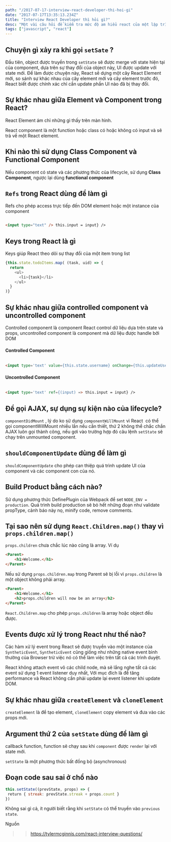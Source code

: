 ```yaml
---
path: "/2017-07-17-interview-react-developer-thi-hoi-gi"
date: "2017-07-17T13:35:13.234Z"
title: "Interview React Developer thì hỏi gì?"
desc: "Một vài câu hỏi để kiểm tra mức độ am hiểu react của một lập trình viên frontend"
tags: ["javascript", "react"]
---
```


## Chuyện gì xảy ra khi gọi `setSate` ?

Đầu tiên, object được truyền trong <code>setState</code> sẽ được merge với state hiện tại của component, dựa trên sự thay đổi của object này, UI được update với state mới. Để làm được chuyện này, React sẽ dựng một cây React Element mới, so sánh sự khác nhau của cây element mới và cây element trước đó, React biết được chính xác chỉ cần update phần UI nào đã bị thay đổi.


## Sự khác nhau giữa Element và Component trong React?

React Element ám chỉ những gì thấy trên màn hình.

React component là một function hoặc class có hoặc không có input và sẽ trả về một React element.

## Khi nào thì sử dụng Class Component và Functional Component

Nếu component có state và các phương thức của lifecycle, sử dụng **Class Component**, ngược lại dùng **functional component**

## `Refs` trong React dùng để làm gì

Refs cho phép access trực tiếp đến DOM element hoặc một instance của component

```html

<input type="text" /> this.input = input} />

```

## Keys trong React là gì

Keys giúp React theo dõi sự thay đổi của một item trong list

```js
{this.state.todoItems.map( (task, uid) => {
  return
    <ul>
      <li>{task}</li>
    </ul>
  }
)}

```


## Sự khác nhau giữa controlled component và uncontrolled component

Controlled component là component React control dữ liệu dựa trên state và props, uncontrolled component là component mà dữ liệu được handle bởi DOM

#### Controlled Component

```html

<input type='text' value={this.state.username} onChange={this.updateUsername} />

```

#### Uncontrolled Component

```html

<input type='text' ref={(input) => this.input = input} />

```

## Để gọi AJAX, sự dụng sự kiện nào của lifecycle?

`componentDidMount` , lý do ko sử dụng <code>componentWillMount</code> vì React  có thể gọi componentWillMount nhiều lần nếu cần thiết, thứ 2 không thể chắc chắn AJAX luôn gọi thành công, nếu gơi vào trường hợp đó câu lệnh <code>setState</code> sẽ chạy trên unmounted component.

## `shouldComponentUpdate` dùng để làm gì

`shouldComponentUpdate` cho phép can thiệp quá trình update UI của component và các component con của nó.

## Build Product bằng cách nào?

Sử dụng phương thức DefinePlugin của Webpack để set `NODE_ENV = production`. Quá trình build production sẽ bỏ hết những đoạn như validate propType, cảnh báo này nọ, minify code, remove comments.

## Tại sao nên sử dụng `React.Children.map()` thay vì `props.children.map()`

`props.children` chưa chắc lúc nào cũng là array. Ví dụ

```html
<Parent>
    <h1>Welcome.</h1>
</Parent>
```

Nếu sử dụng `props.children.map` trong Parent sẽ bị lỗi vì `props.children` là một object không phải array.

```html
<Parent>
    <h1>Welcome.</h1>
    <h2>props.children will now be an array</h2>
</Parent>
```

`React.Children.map` cho phép `props.children` là array hoặc object đều được.

## Events được xử lý trong React như thế nào?

Các hàm xử lý event trong React sẽ được truyền vào một instance của `SyntheticEvent`, `SyntheticEvent` cũng giống như những native event bình thường của Browser trừ việc nó có thể làm việc trên tất cả các trình duyệt.

React không attach event vô các child node, mà sẽ lắng nghe tất cả các event sử dụng 1 event listener duy nhất, Với mục đích là để tăng performance và React không cần phải update lại event listener khi update DOM.

## Sự khác nhau giữa `createElement` và `cloneElement`

`createElement` là để tạo element, `cloneElement` copy element và đưa vào các props mới.

## Argument thứ 2 của `setState` dùng để làm gì

callback function, function sẽ chạy sau khi `component` được `render` lại với state mới.

`setState` là một phương thức bất đồng bộ (asynchronous)

## Đoạn code sau sai ở chổ nào

```js
this.setState((prevState, props) => {
 return { streak: prevState.streak + props.count }
})
```

Không sai gì cả, ít người biết rằng khi `setState` có thể truyền vào `previous state`.

Nguồn

>> https://tylermcginnis.com/react-interview-questions/